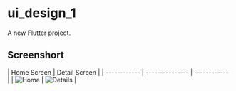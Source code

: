 # ui_design_1

A new Flutter project.

## Screenshort

| Home Screen | Detail Screen | 
| ------------ | --------------- | ------------ |
| ![Home](Screenshorts/home.jpg) | ![Details](Screenshorts/detail.jpg) | 
